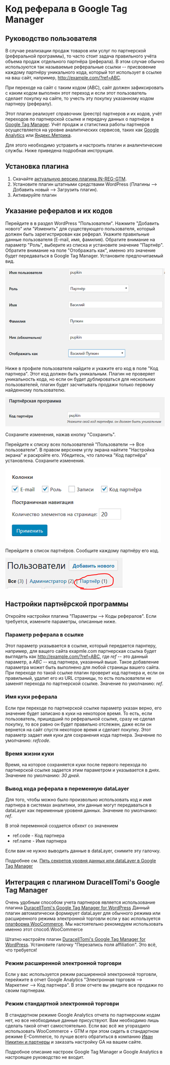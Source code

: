 # Код реферала в Google Tag Manager
## Руководство пользователя

В случае реализации продаж товаров или услуг по партнерской (реферальной программы), 
то часто стоит задача правильного учёта объема продаж отдельного партнёра (реферала). 
В этом случае обычно используются так называемые реферальные ссылки -- присвовение каждому партнёру уникального кода, 
который тот использует в ссылке на ваш сайт, например, http://example.com/?ref=ABC.

При переходе на сайт с таким кодом (ABC), сайт должен зафиксировать с каким кодом выполнен этот переход 
и если этот пользователь сделает покупку на сайте, то учесть эту покупку указанному кодом партнеру (рефералу).

Этот плагин реализует справочник (реестр) партнеров и их кодов, учёт переходов по партнерской ссылке и передачу данных о партнёре 
в [Google Tag Manager](https://tagmanager.google.com/). 
Учёт продаж и статистика работы партнеров осуществляется на уровне аналитических сервисов, 
таких как [Google Analytics](https://analytics.google.com/analytics/web/) 
или [Яндекс.Метрика](https://metrika.yandex.ru/).

Для этого необходимо устравить и настроить плагин и аналичтические службы. Ниже приведена подробная инструкция.

## Установка плагина
1. Скачайте [актуальную версию плагина IN-REG-GTM](https://github.com/ivannikitin-com/in-ref-gtm/archive/master.zip).
2. Установите плагин штатными средствами WordPress (Плагины --> Добавить новый --> Загрузить плагин).
3. Активируйте плагин

## Указание рефералов и их кодов
Перейдите в в раздел WordPress "Пользователи". Нажмите "Добавить нового" или "Изменить" для существующего пользователя, 
который должен быть зарегистрирован как реферал. Укажите правильные данные пользователя (E-mail, имя, фамилия). 
Обратите внимание на параметр "Роль", выберите из списка и установите значение "Партнёр".
Обратите внимание на поле "Отображать как", именно это значение будет передаваться в Google Tag Manager. Установите предпочитаемый вид.

![Параметры пользователя](assets/img/user-settings.png?raw=true)

Ниже в профиле пользователя найдите и укажите его код в поле "Код партнера". Этот код должен быть уникальным. 
Плагин не проверяет уникальность кода, но если он будет дублироваться для нескольких пользователей, плагин будет засчитывать продажи
только первому найденному пользователю.

![Указание кода партнера](assets/img/user-refcode.png?raw=true)

Сохраните изменения, нажав кнопку "Сохранить". 

Перейдите к списку всех пользователей "Пользователи --> Все пользователи". 
В правом версхнем углу экрана найтите "Настройка экрана" и раскройте его. Убедитесь, что галочка "Код партнёра" установлена. 
Сохраните изменения.

![Установка показа колонки Код партнера](assets/img/user-screen-settings.png?raw=true)

Перейдите в список партнёров. Сообщите каждому партнёру его код.

![Список партнеров](assets/img/user-screen-role.png?raw=true)

## Настройки партнёрской программы
Откройте настройки плагина "Параметры --> Коды рефералов". Если требуется, измените параметры, описанные ниже.

### Параметр реферала в ссылке
Этот параметр указывается в ссылке, который передается парнтеру, например, для ващего сайта exapmle.com партнерская ссылка 
будет выглядеть как http://example.com/?ref=ABC, где _ref_ -- это данный параметр, а _ABC_ -- код партнера, указанный выше. 
Такое добавление параметра может быть выполнено для любой страницы вашего сайта. При переходе по такой ссылке плагин
проверит код партнера и, если он правильный, удалит его из URL страницы, то есть пользователи не заменят перехода по партнерской ссылке. 
Значение по умолчанию: _ref_.

### Имя куки реферала
Если при переходе по партнерской ссылке параметр указан верно, его значение будет записано в куки на некоторое время. 
То есть, если пользователь, пришедший по реферальной ссылке, сразу не сделал покупку, то все равно он будет правильно отслежен, 
даже если он вернется на сайт спустя некоторое время и сделает покупку. Этот параметр задает имя куки для сохранения кода партнера.
Значение по умолчанию: _refcode_.

### Время жизни куки
Время, на которое сохраняется куки после первого перехода по партнерской ссылке задается этим параметром и указывается в днях.
Значение по умолчанию: _30 дней_.

### Вывод кода реферала в переменную dataLayer
Для того, чтобы можно было произвольно использовать код и имя партнера в системах аналитики, эти данные могут передаваться в dataLayer 
как переменные уровеня данных. 
Значение по умолчанию: _ref_.

В этой переменной создается обхект со значением
* ref.code - Код партнера
* ref.name - Имя партнера

Если вам не нужно выводить данные в dataLayer, снимите эту галочку.

Подробнее см. [Пять секретов уровня данных или dataLayer в Google Tag Manager](http://prometriki.ru/pyt-sekretov-urovny-dannih-ili-datalayer-v-google-tag-manager/)

## Интеграция с плагином DuracellTomi's Google Tag Manager
Очень удобным способом учета партнеров является использование плагина 
[DuracellTomi's Google Tag Manager for WordPress](https://ru.wordpress.org/plugins/duracelltomi-google-tag-manager/)
Данный плагин автоматически формирует dataLayer для обычного режима или расширенного режима электронной торговли 
если у вас используется [платформа WooCommerce](https://ru.wordpress.org/plugins/woocommerce/). 
Мы настоятельно рекомедуем использовать именно этот способ.WooCommerce

Штатно настройте плагин [DuracellTomi's Google Tag Manager for WordPress](https://ru.wordpress.org/plugins/duracelltomi-google-tag-manager/). 
Установите галочку "Перезапись поля affiliation". Это всё, что требуется!

### Режим расширенной электронной торговри
Если у вас используется режим расширенной электронной торговли, перейжите в отчет 
Google Analytics "Электронная торговля --> Маркетинг --> Код партнера". В этом отчете вы увидите все продажи по своим партнерам.

### Режим стандартной электронной торговри
В стандартном режиме Google Analytics отчета по партнерским кодам нет, но все необходимые данные присуствуют. 
Вам необходимо лишь сделать такой отчет самостоятельно. Если вас всё же угораздило использовать WooCommerce + GTM и при этом 
сидеть в стандартном режиме E-Commerce, то лучше всего обратиться в компанию [Иван Никитин и партнеры](https://ivannikitin.com/) 
и заказать настройку GA на вашем сайте. 

Подробное описание настроек Google Tag Manager и Google Analytics в настроящее руководство не входит.

